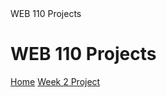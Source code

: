 <!DOCTYPE html>
<html lang="en">
  <head>
    WEB 110 Projects
    <meta charset="UTF-8">
  </head>
  <body>
    <h1>WEB 110 Projects</h1>
    <nav>
      <a href="index.html">Home</a>
      <a href="Week2Project/home.html">Week 2 Project</a>
    </nav>
  </body>
</html>

